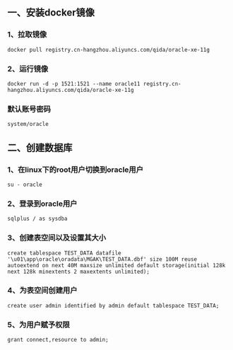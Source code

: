 ## 一、安装docker镜像

### 1、拉取镜像
```
docker pull registry.cn-hangzhou.aliyuncs.com/qida/oracle-xe-11g
```
### 2、运行镜像
```
docker run -d -p 1521:1521 --name oracle11 registry.cn-hangzhou.aliyuncs.com/qida/oracle-xe-11g
```
### 默认账号密码
```
system/oracle
```

## 二、创建数据库

### 1、在linux下的root用户切换到oracle用户
```
su - oracle
```
### 2、登录到oracle用户
```
sqlplus / as sysdba
```
### 3、创建表空间以及设置其大小
```
create tablespace TEST_DATA datafile '\u01\app\oracle\oradata\MGAK\TEST_DATA.dbf' size 100M reuse autoextend on next 40M maxsize unlimited default storage(initial 128k next 128k minextents 2 maxextents unlimited); 
```
### 4、为表空间创建用户
```
create user admin identified by admin default tablespace TEST_DATA;
```
### 5、为用户赋予权限
```
grant connect,resource to admin;
```
